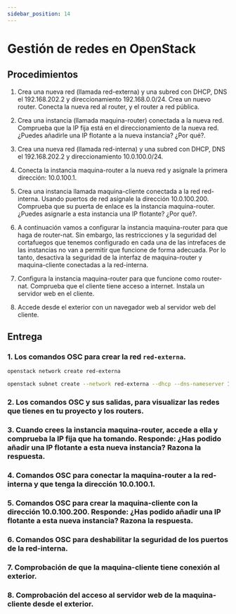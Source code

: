 ```yaml
---
sidebar_position: 14
---
```



# Gestión de redes en OpenStack

## Procedimientos

1. Crea una nueva red (llamada red-externa) y una subred con DHCP, DNS el 192.168.202.2 y direccionamiento 192.168.0.0/24. Crea un nuevo router. Conecta la nueva red al router, y el router a red pública.

2. Crea una instancia (llamada maquina-router) conectada a la nueva red. Comprueba que la IP fija está en el direccionamiento de la nueva red. ¿Puedes añadirle una IP flotante a la nueva instancia? ¿Por qué?.

3. Crea una nueva red (llamada red-interna) y una subred con DHCP, DNS el 192.168.202.2 y direccionamiento 10.0.100.0/24.

4. Conecta la instancia maquina-router a la nueva red y asígnale la primera dirección: 10.0.100.1.

5. Crea una instancia llamada maquina-cliente conectada a la red red-interna. Usando puertos de red asígnale la dirección 10.0.100.200. Comprueba que su puerta de enlace es la instancia maquina-router. ¿Puedes asignarle a esta instancia una IP flotante? ¿Por qué?.

6. A continuación vamos a configurar la instancia maquina-router para que haga de router-nat. Sin embargo, las restricciones y la seguridad del cortafuegos que tenemos configurado en cada una de las intrefaces de las instancias no van a permitir que funcione de forma adecuada. Por lo tanto, desactiva la seguridad de la interfaz de maquina-router y maquina-cliente conectadas a la red-interna.

7. Configura la instancia maquina-router para que funcione como router-nat. Comprueba que el cliente tiene acceso a internet. Instala un servidor web en el cliente.

8. Accede desde el exterior con un navegador web al servidor web del cliente.


## Entrega

### 1. Los comandos OSC para crear la red `red-externa`.

```bash
openstack network create red-externa

openstack subnet create --network red-externa --dhcp --dns-nameserver 192.168.202.2 --subnet-range 192.168.0.0/24 subred-externa
```



### 2. Los comandos OSC y sus salidas, para visualizar las redes que tienes en tu proyecto y los routers.



### 3. Cuando crees la instancia maquina-router, accede a ella y comprueba la IP fija que ha tomando. Responde: ¿Has podido añadir una IP flotante a esta nueva instancia? Razona la respuesta.



### 4. Comandos OSC para conectar la maquina-router a la red-interna y que tenga la dirección 10.0.100.1.



### 5. Comandos OSC para crear la maquina-cliente con la dirección 10.0.100.200. Responde: ¿Has podido añadir una IP flotante a esta nueva instancia? Razona la respuesta.



### 6. Comandos OSC para deshabilitar la seguridad de los puertos de la red-interna.



### 7. Comprobación de que la maquina-cliente tiene conexión al exterior.



### 8. Comprobación del acceso al servidor web de la maquina-cliente desde el exterior.



